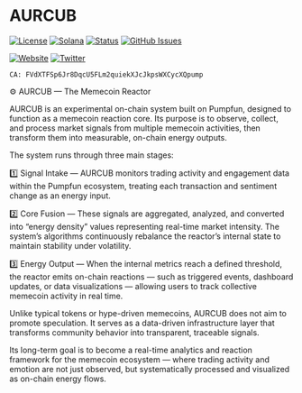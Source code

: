 # AURCUB

[![License](https://img.shields.io/badge/License-MIT-blue.svg)](https://opensource.org/licenses/MIT)
[![Solana](https://img.shields.io/badge/Solana-Web3-green.svg)](https://solana.com/)
[![Status](https://img.shields.io/badge/Status-In%20Development-orange.svg)]()
[![GitHub Issues](https://img.shields.io/github/issues/yourusername/ontora-ai.svg)](https://github.com/yourusername/ontora-ai/issues)

[![Website](https://img.shields.io/badge/Website-AURCUB-blue?logo=google-chrome)](https://aurcub.fun/)
[![Twitter](https://img.shields.io/badge/Twitter-AURCUB-blue?logo=twitter)](https://x.com/AURCUBRUN)

```
CA: FVdXTFSp6Jr8DqcU5FLm2quiekXJcJkpsWXCycXQpump
```

⚙️ AURCUB — The Memecoin Reactor

AURCUB is an experimental on-chain system built on Pumpfun, designed to function as a memecoin reaction core.
Its purpose is to observe, collect, and process market signals from multiple memecoin activities, then transform them into measurable, on-chain energy outputs.

The system runs through three main stages:

1️⃣ Signal Intake — AURCUB monitors trading activity and engagement data within the Pumpfun ecosystem, treating each transaction and sentiment change as an energy input.

2️⃣ Core Fusion — These signals are aggregated, analyzed, and converted into “energy density” values representing real-time market intensity. The system’s algorithms continuously rebalance the reactor’s internal state to maintain stability under volatility.

3️⃣ Energy Output — When the internal metrics reach a defined threshold, the reactor emits on-chain reactions — such as triggered events, dashboard updates, or data visualizations — allowing users to track collective memecoin activity in real time.

Unlike typical tokens or hype-driven memecoins, AURCUB does not aim to promote speculation. It serves as a data-driven infrastructure layer that transforms community behavior into transparent, traceable signals.

Its long-term goal is to become a real-time analytics and reaction framework for the memecoin ecosystem — where trading activity and emotion are not just observed, but systematically processed and visualized as on-chain energy flows.
